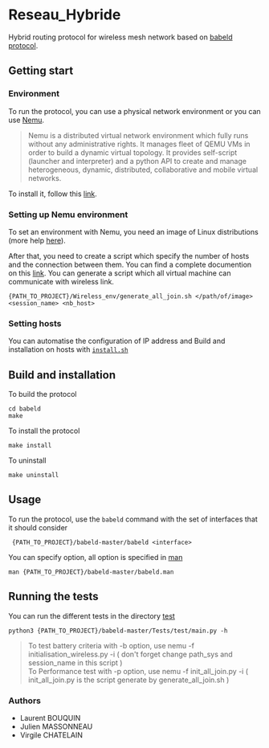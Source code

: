 
# Reseau_Hybride

Hybrid routing protocol for wireless mesh network based on [babeld protocol](https://github.com/jech/babeld).

## Getting start

### Environment

To run the protocol, you can use a physical network environment or you can use [Nemu](https://gitlab.com/v-a/nemu/). 
> Nemu is a distributed virtual network environment which fully runs without any administrative rights. It manages fleet of QEMU VMs in order to build a dynamic virtual topology. It provides self-script (launcher and interpreter) and a python API to create and manage heterogeneous, dynamic, distributed, collaborative and mobile virtual networks. 

To install it, follow this [link](https://gitlab.com/v-a/nemu/wikis/tuto/install/debian).

### Setting up Nemu environment

To set an environment with Nemu, you need an image of Linux distributions (more help [here](https://gitlab.com/v-a/nemu/wikis/tuto/fs/debian)).

After that, you need to create a script which specify the number of hosts and the connection between them. You can find a complete documention on this [link](https://gitlab.com/v-a/nemu/wikis/doc/basics).
You can generate a script which all virtual machine can communicate with wireless link.

	{PATH_TO_PROJECT}/Wireless_env/generate_all_join.sh </path/of/image> <session_name> <nb_host>
	
### Setting hosts

You can automatise the configuration of IP address and Build and installation on hosts with [`install.sh`](Wireless_env/install.sh)


## Build and installation

To build the protocol

	cd babeld
	make


To install the protocol

	make install


To uninstall

	make uninstall


## Usage

To run the protocol, use the `babeld` command with the set of interfaces that it should consider

	 {PATH_TO_PROJECT}/babeld-master/babeld <interface>


You can specify option, all option is specified in [man](babeld-master/babeld.man)

	man {PATH_TO_PROJECT}/babeld-master/babeld.man


## Running the tests

You can run the different tests in the directory [test](babeld-master/Tests/test)

	python3 {PATH_TO_PROJECT}/babeld-master/Tests/test/main.py -h

> To test battery criteria with  -b option, use  nemu -f  initialisation_wireless.py -i ( don't forget change path_sys and session_name in this script )   
> To Performance test  with -p option, use  nemu -f init_all_join.py -i ( init_all_join.py is the script generate by generate_all_join.sh ) 


<h3>  Authors  </h3>
<ul>
<li> Laurent BOUQUIN </li> 
<li> Julien  MASSONNEAU </li>
<li> Virgile CHATELAIN </li>
</ul>
